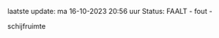 laatste update: 
ma 16-10-2023 20:56   uur 
Status: FAALT - fout - 
<div class="service R">schijfruimte</div>